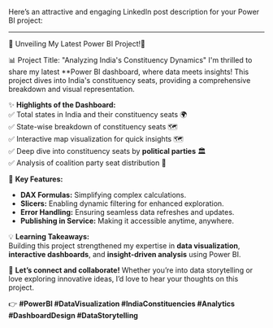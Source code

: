 Here’s an attractive and engaging LinkedIn post description for your Power BI project:  

---

🚀 Unveiling My Latest Power BI Project!🎉  

📊 Project Title: "Analyzing India's Constituency Dynamics" 
I'm thrilled to share my latest **Power BI dashboard, where data meets insights! This project dives into India's constituency seats, providing a comprehensive breakdown and visual representation.  

✨ **Highlights of the Dashboard:**  
✅ Total states in India and their constituency seats 🌍  
✅ State-wise breakdown of constituency seats 🗺️  
✅ Interactive map visualization for quick insights 🗺️  
✅ Deep dive into constituency seats by **political parties** 🏛️  
✅ Analysis of coalition party seat distribution 🤝  

🎯 **Key Features:**  
- **DAX Formulas:** Simplifying complex calculations.  
- **Slicers:** Enabling dynamic filtering for enhanced exploration.  
- **Error Handling:** Ensuring seamless data refreshes and updates.  
- **Publishing in Service:** Making it accessible anytime, anywhere.  

💡 **Learning Takeaways:**  
Building this project strengthened my expertise in **data visualization**, **interactive dashboards**, and **insight-driven analysis** using Power BI.  

🌟 **Let’s connect and collaborate!** Whether you’re into data storytelling or love exploring innovative ideas, I’d love to hear your thoughts on this project.  

👉 **#PowerBI #DataVisualization #IndiaConstituencies #Analytics #DashboardDesign #DataStorytelling**  

